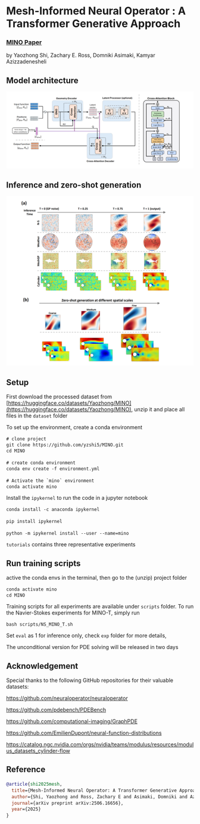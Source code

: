 # Mesh-Informed Neural Operator : A Transformer Generative Approach


### [MINO Paper](https://www.arxiv.org/abs/2506.16656) 
by Yaozhong Shi, Zachary E. Ross, Domniki Asimaki, Kamyar Azizzadenesheli

## Model architecture
![image](fig/model.PNG)

## Inference and zero-shot generation
![image](fig/inference.PNG)

## Setup
First download the processed dataset from [https://huggingface.co/datasets/Yaozhong/MINO](https://huggingface.co/datasets/Yaozhong/MINO), unzip it and place all files in the ``dataset`` folder 

To set up the environment, create a conda environment

```
# clone project
git clone https://github.com/yzshi5/MINO.git
cd MINO

# create conda environment
conda env create -f environment.yml

# Activate the `mino` environment
conda activate mino
```




Install the `ipykernel` to run the code in a jupyter notebook
```
conda install -c anaconda ipykernel

pip install ipykernel

python -m ipykernel install --user --name=mino
```

`tutorials` contains three representative experiments 

## Run training scripts
active the conda envs in the terminal, then go to the (unzip) project folder
```
conda activate mino
cd MINO
```

Training scripts for all experiments are available under `scripts` folder. To run the Navier-Stokes experiments for MINO-T, simply run 
```
bash scripts/NS_MINO_T.sh
```
Set `eval` as 1 for inference only, check `exp` folder for more details, 

The unconditional version for PDE solving will be released in two days

## Acknowledgement
Special thanks to the following GitHub repositories for their valuable datasets:

https://github.com/neuraloperator/neuraloperator

https://github.com/pdebench/PDEBench

https://github.com/computational-imaging/GraphPDE

https://github.com/EmilienDupont/neural-function-distributions

https://catalog.ngc.nvidia.com/orgs/nvidia/teams/modulus/resources/modulus_datasets_cylinder-flow
## Reference
```bibtex
@article{shi2025mesh,
  title={Mesh-Informed Neural Operator: A Transformer Generative Approach},
  author={Shi, Yaozhong and Ross, Zachary E and Asimaki, Domniki and Azizzadenesheli, Kamyar},
  journal={arXiv preprint arXiv:2506.16656},
  year={2025}
}


